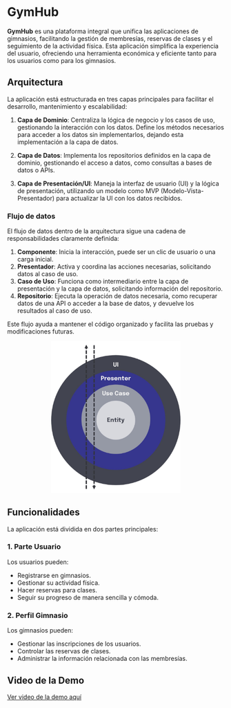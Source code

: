 # GymHub

**GymHub** es una plataforma integral que unifica las aplicaciones de gimnasios, facilitando la gestión de membresías, reservas de clases y el seguimiento de la actividad física. Esta aplicación simplifica la experiencia del usuario, ofreciendo una herramienta económica y eficiente tanto para los usuarios como para los gimnasios.

## Arquitectura

La aplicación está estructurada en tres capas principales para facilitar el desarrollo, mantenimiento y escalabilidad:

1. **Capa de Dominio**: Centraliza la lógica de negocio y los casos de uso, gestionando la interacción con los datos. Define los métodos necesarios para acceder a los datos sin implementarlos, dejando esta implementación a la capa de datos.
   
2. **Capa de Datos**: Implementa los repositorios definidos en la capa de dominio, gestionando el acceso a datos, como consultas a bases de datos o APIs.

3. **Capa de Presentación/UI**: Maneja la interfaz de usuario (UI) y la lógica de presentación, utilizando un modelo como MVP (Modelo-Vista-Presentador) para actualizar la UI con los datos recibidos.

### Flujo de datos

El flujo de datos dentro de la arquitectura sigue una cadena de responsabilidades claramente definida:

1. **Componente**: Inicia la interacción, puede ser un clic de usuario o una carga inicial.
2. **Presentador**: Activa y coordina las acciones necesarias, solicitando datos al caso de uso.
3. **Caso de Uso**: Funciona como intermediario entre la capa de presentación y la capa de datos, solicitando información del repositorio.
4. **Repositorio**: Ejecuta la operación de datos necesaria, como recuperar datos de una API o acceder a la base de datos, y devuelve los resultados al caso de uso.

Este flujo ayuda a mantener el código organizado y facilita las pruebas y modificaciones futuras.
<div align="center">
  <img src="dataFlow.jpg" alt="Data Flow" width="300"/>
</div>

## Funcionalidades

La aplicación está dividida en dos partes principales:

### 1. Parte Usuario
Los usuarios pueden:
- Registrarse en gimnasios.
- Gestionar su actividad física.
- Hacer reservas para clases.
- Seguir su progreso de manera sencilla y cómoda.

### 2. Perfil Gimnasio
Los gimnasios pueden:
- Gestionar las inscripciones de los usuarios.
- Controlar las reservas de clases.
- Administrar la información relacionada con las membresías.

## Video de la Demo

[Ver video de la demo aquí](https://www.youtube.com/watch?v=5T_Y3E9p_mA)
